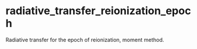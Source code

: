 # radiative_transfer_reionization_epoch
Radiative transfer for the epoch of reionization, moment method.
